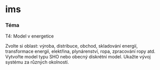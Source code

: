 # ims

### Téma

T4: Model v energetice

Zvolte si oblast: výroba, distribuce, obchod, skladování energií, transformace energií, elektřina, plynárenství, ropa, zpracování ropy atd. Vytvořte model typu SHO nebo obecný diskrétní model. Ukažte vývoj systému za různých okolností.
